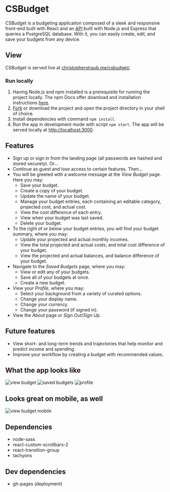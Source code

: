 # CSBudget
CSBudget is a budgeting applicaiton composed of a sleek and responsive front-end built with React and an [API](https://github.com/christopherstraub/csbudget-api) built with Node.js and Express that queries a PostgreSQL database. With it, you can easily create, edit, and save your budgets from any device.

## View
CSBudget is served live at [christopherstraub.me/csbudget/](https://christopherstraub.me/csbudget/).

### Run locally
1. Having Node.js and npm installed is a prerequisite for running the project locally. The npm Docs offer download and installation instructions [here](https://docs.npmjs.com/downloading-and-installing-node-js-and-npm).
2. [Fork](https://docs.github.com/en/get-started/quickstart/fork-a-repo) or download the project and open the project directory in your shell of choice.
3. Install dependencies with command `npm install`.
4. Run the app in development mode with script `npm start`. The app will be served locally at [http://localhost:3000](http://localhost:3000).

## Features
* Sign up or sign in from the landing page (all passwords are hashed and stored securely). Or...
* Continue as guest and lose access to certain features. Then...
* You will be greeted with a welcome message at the *View Budget* page. Here you may:
  * Save your budget.
  * Create a copy of your budget.
  * Update the name of your budget.
  * Manage your budget entries, each containing an editable category, projected cost, and actual cost.
  * View the cost difference of each entry.
  * View when your budget was last saved.
  * Delete your budget.
* To the right of or below your budget entries, you will find your budget summary, where you may:
  * Update your projected and actual monthly incomes.
  * View the total projected and actual costs, and total cost difference of your budget.
  * View the projected and actual balances, and balance difference of your budget.
* Navigate to the *Saved Budgets* page, where you may:
   * View or edit any of your budgets.
   * Save all of your budgets at once.
   * Create a new budget.
* View your *Profile*, where you may:
  * Select your background from a variety of curated options.
  * Change your display name.
  * Change your currency.
  * Change your password (if signed in).
* View the *About* page or *Sign Out*/*Sign Up*.

## Future features
* View short- and long-term trends and trajectories that help monitor and predict income and spending.
* Improve your workflow by creating a budget with recommended values.

## What the app looks like
![view budget](https://raw.githubusercontent.com/christopherstraub/csbudget/master/screenshots/view-budget.PNG)
![saved budgets](https://raw.githubusercontent.com/christopherstraub/csbudget/master/screenshots/saved-budgets.PNG)
![profile](https://raw.githubusercontent.com/christopherstraub/csbudget/master/screenshots/profile.PNG)

## Looks great on mobile, as well
![view budget mobile](https://raw.githubusercontent.com/christopherstraub/csbudget/master/screenshots/view-budget-mobile.png)

## Dependencies
* node-sass
* react-custom-scrollbars-2
* react-transition-group
* tachyons

## Dev dependencies
* gh-pages (deployment)
